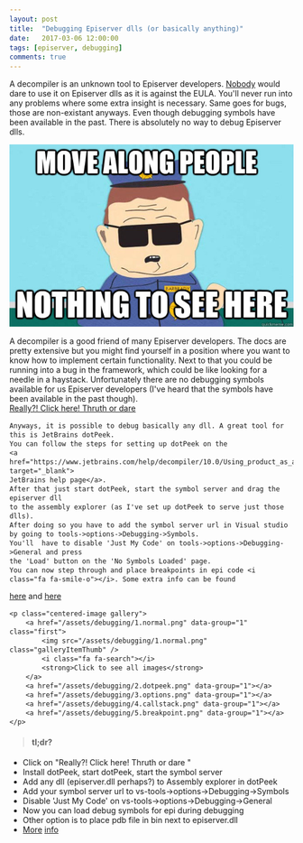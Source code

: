 ```yaml
---
layout: post
title:  "Debugging Episerver dlls (or basically anything)"
date:   2017-03-06 12:00:00
tags: [episerver, debugging]
comments: true
---
```


<div class="toggle"> 
    A decompiler is an unknown tool to Episerver developers.
    <a href="http://world.episerver.com/Search?searchQuery=decompile" target="_blank">Nobody</a> would dare 
    to use it on Episerver dlls as it is against the EULA. You'll never run into any problems 
    where some extra insight is necessary. Same goes for bugs, those are non-existant anyways.
    Even though debugging symbols have been available in the past. There is absolutely no way 
    to debug Episerver dlls.
</div>

<p class="centered-image toggle" data-toggle-button>
	<img src="/assets/debugging/nothing-to-see.jpg" alt="Nothing to see">
</p>

<div class="toggle hide">
    A decompiler is a good friend of many Episerver developers. The docs are pretty extensive 
    but you might find yourself in a position where you want to know how to implement certain 
    functionality. Next to that you could be running into a bug in the framework, which could 
    be like looking for a needle in a haystack. Unfortunately there are no debugging symbols 
    available for us Episerver developers (I've heard that the symbols have been available in 
    the past though).
</div>

<a href="#" class="toggle" data-toggle-button>
    Really?! Click here! Thruth or dare
    <i class="fa fa-birthday-cake"></i>
</a>

<div class="toggle hide">

    Anyways, it is possible to debug basically any dll. A great tool for this is JetBrains dotPeek.
    You can follow the steps for setting up dotPeek on the 
    <a href="https://www.jetbrains.com/help/decompiler/10.0/Using_product_as_a_Symbol_Server.html" target="_blank">
    JetBrains help page</a>.
    After that just start dotPeek, start the symbol server and drag the episerver dll 
    to the assembly explorer (as I've set up dotPeek to serve just those dlls). 
    After doing so you have to add the symbol server url in Visual studio by going to tools->options->Debugging->Symbols.
    You'll  have to disable 'Just My Code' on tools->options->Debugging->General and press 
    the 'Load' button on the 'No Symbols Loaded' page. 
    You can now step through and place breakpoints in epi code <i class="fa fa-smile-o"></i>. Some extra info can be found
<a href="http://hmemcpy.com/2014/07/how-to-debug-anything-with-visual-studio-and-jetbrains-dotpeek-v1-2/" target="_blank">
here</a> and
<a href="http://stackoverflow.com/questions/26518013/dotpeek-issue-debugging-3rd-party-dll#answer-26523669" target="_blank">
here</a>

    <p class="centered-image gallery">
        <a href="/assets/debugging/1.normal.png" data-group="1" class="first">
            <img src="/assets/debugging/1.normal.png" class="galleryItemThumb" />
            <i class="fa fa-search"></i>
            <strong>Click to see all images</strong>
        </a>
        <a href="/assets/debugging/2.dotpeek.png" data-group="1"></a>
        <a href="/assets/debugging/3.options.png" data-group="1"></a>
        <a href="/assets/debugging/4.callstack.png" data-group="1"></a>
        <a href="/assets/debugging/5.breakpoint.png" data-group="1"></a>
    </p>

</div>

> #### tl;dr?
* Click on "Really?! Click here! Thruth or dare <i class="fa fa-birthday-cake"></i>"
* Install dotPeek, start dotPeek, start the symbol server
* Add any dll (episerver.dll perhaps?) to Assembly explorer in dotPeek
* Add your symbol server url to vs-tools->options->Debugging->Symbols
* Disable 'Just My Code' on vs-tools->options->Debugging->General
* Now you can load debug symbols for epi during debugging
* Other option is to place pdb file in bin next to episerver.dll
* [More](http://hmemcpy.com/2014/07/how-to-debug-anything-with-visual-studio-and-jetbrains-dotpeek-v1-2/) [info](http://stackoverflow.com/questions/26518013/dotpeek-issue-debugging-3rd-party-dll#answer-26523669)

<script>$("[data-toggle-button]").on("click",function(e){e.preventDefault();$(".toggle").toggleClass("hide");if(window.appInsights){window.appInsights.trackEvent("toggle");window.appInsights.flush();}});</script>